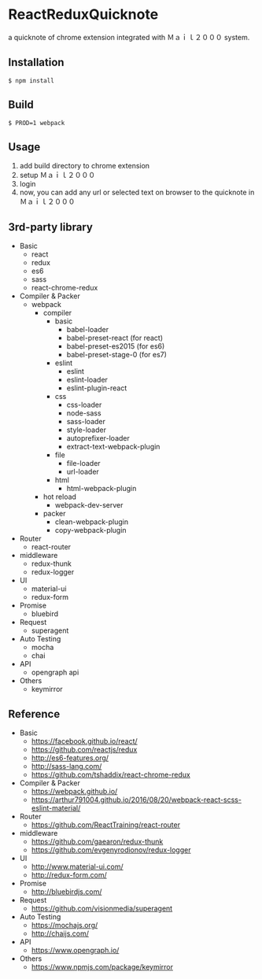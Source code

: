 # ReactReduxQuicknote

a quicknote of chrome extension integrated with Ｍａｉｌ２０００ system.

## Installation
```shell
$ npm install
```

## Build
```shell
$ PROD=1 webpack
```

## Usage
1. add build directory to chrome extension
2. setup Ｍａｉｌ２０００
3. login
4. now, you can add any url or selected text on browser to the quicknote in Ｍａｉｌ２０００

## 3rd-party library
* Basic
  * react
  * redux
  * es6
  * sass
  * react-chrome-redux
* Compiler & Packer
  * webpack
    * compiler
      * basic
        * babel-loader
        * babel-preset-react (for react)
        * babel-preset-es2015 (for es6)
        * babel-preset-stage-0 (for es7)
      * eslint
        * eslint
        * eslint-loader
        * eslint-plugin-react
      * css
        * css-loader
        * node-sass
        * sass-loader
        * style-loader
        * autoprefixer-loader
        * extract-text-webpack-plugin
      * file
        * file-loader
        * url-loader
      * html
        * html-webpack-plugin
    * hot reload
      * webpack-dev-server
    * packer
      * clean-webpack-plugin
      * copy-webpack-plugin
* Router
  * react-router
* middleware
  * redux-thunk
  * redux-logger
* UI
  * material-ui
  * redux-form
* Promise
  * bluebird
* Request
  * superagent
* Auto Testing
  * mocha
  * chai
* API
  * opengraph api
* Others
  * keymirror

## Reference
* Basic
  * https://facebook.github.io/react/
  * https://github.com/reactjs/redux
  * http://es6-features.org/
  * http://sass-lang.com/
  * https://github.com/tshaddix/react-chrome-redux
* Compiler & Packer
  * https://webpack.github.io/
  * https://arthur791004.github.io/2016/08/20/webpack-react-scss-eslint-material/
* Router
  * https://github.com/ReactTraining/react-router
* middleware
  * https://github.com/gaearon/redux-thunk
  * https://github.com/evgenyrodionov/redux-logger
* UI
  * http://www.material-ui.com/
  * http://redux-form.com/
* Promise
  * http://bluebirdjs.com/
* Request
  * https://github.com/visionmedia/superagent
* Auto Testing
  * https://mochajs.org/
  * http://chaijs.com/
* API
  * https://www.opengraph.io/
* Others
  * https://www.npmjs.com/package/keymirror
